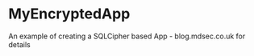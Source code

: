 MyEncryptedApp
==============

An example of creating a SQLCipher based App - blog.mdsec.co.uk for details
